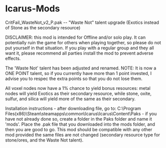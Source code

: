 # Icarus-Mods
CritFail_WasteNot_v2_P.pak -- "Waste Not" talent upgrade (Exotics instead of Stone as the secondary resource)

DISCLAIMER: this mod is intended for Offline and/or solo play. It can potentially ruin the game for others when playing together, so please do not put yourself in that situation. If you play with a regular group and they all want it, please recommend all parties install the mod to prevent adverse effects.

The 'Waste Not' talent has been adjusted and renamed. NOTE: It is now a ONE POINT talent, so if you currently have more than 1 point invested, I advise you to respec the extra points so that you do not lose them.

All voxel nodes now have a 1% chance to yield bonus resources: metal nodes will yield Exotics as their secondary resource, while stone, oxite, sulfur, and silica will yield more of the same as their secondary.

Installation instructions - after downloading file, go to:
C:\Program Files(x86)\Steam\steamapps\common\Icarus\Icarus\Content\Paks - if you have not already done so, create a folder in the Paks folder and name it 'mods'.
Place the .pak file that you downloaded into the mods folder, and then you are good to go. This mod should be compatible with any other mod provided the same files are not changed
(secondary resource type for stone/ores, and the Waste Not talent).
